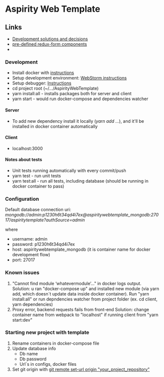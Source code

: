 # Aspirity Web Template

## Links
* [Development solutions and decisions](https://confluence.aspirity.com/display/DI/Development+solutions+and+decisions)
* [pre-defined redux-form components](https://bitbucket.org/aspirity/aspiritywebtemplate/src/master/client/src/shared/redux-form-components/)
* []()



### Development
* Install docker with [instructions](https://docs.docker.com/install/linux/docker-ce/ubuntu/#set-up-the-repository)
* Setup development environment: [WebStorm instructions](https://confluence.aspirity.com/display/DI/Preparation+for+work)
* Setup debugger: [Instructions](https://confluence.aspirity.com/display/DI/Debugging)
* cd project root (~/.../AspirityWebTemplate)
* yarn install:all - installs packages both for server and client
* yarn start - would run docker-compose and dependencies watcher
#### Server
* To add new dependency install it locally (*yarn add ...*), and it'll be installed in docker container automatically

#### Client
* localhost:3000

#### Notes about tests
* Unit tests running automatically with every commit/push
* yarn test - run unit tests
* yarn test:all - run all tests, including database (should be running in docker container to pass)

### Configuration
Default database connection uri:
*mongodb://admin:p1230h6t34qd4i7ex@aspiritywebtemplate_mongodb:27017/aspiritytemplate?authSource=admin*

where
  * username: admin
  * password: p1230h6t34qd4i7ex
  * host: aspiritywebtemplate_mongodb (it is container name for docker development flow)
  * port: 27017

### Known issues
1. "Cannot find module ‘whatevermodule’..." in docker logs output.
Solution: u ran "docker-compose up" and installed new module (via yarn add, which doesn`t update data inside docker container). Run "yarn install:all" or run depndencies watcher from project folder (ex. cd client, yarn dependencies)
2. Proxy error, backend requests fails from front-end
Solution: change container name from webpack to "localhost" if running client from "yarn start:dev"
### Starting new project with template
1. Rename containers in docker-compose file
2. Update database info
    * Db name
    * Db password
    * Url`s in configs, docker files
3. Set git origin with [git remote set-url origin "your_project_repository"](https://help.github.com/articles/changing-a-remote-s-url/)
